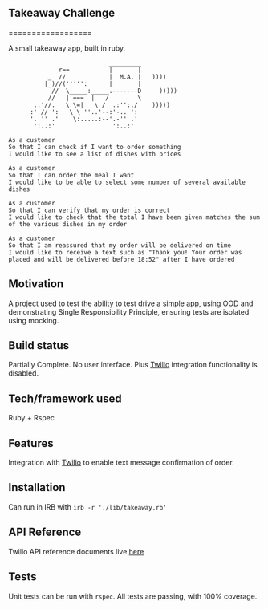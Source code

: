 ## Takeaway Challenge
==================

A small takeaway app, built in ruby.
```
                            _________
              r==           |       |
           _  //            |  M.A. |   ))))
          |_)//(''''':      |       |
            //  \_____:_____.-------D     )))))
           //   | ===  |   /        \
       .:'//.   \ \=|   \ /  .:'':./    )))))
      :' // ':   \ \ ''..'--:'-.. ':
      '. '' .'    \:.....:--'.-'' .'
       ':..:'                ':..:'

 ```


```
As a customer
So that I can check if I want to order something
I would like to see a list of dishes with prices

As a customer
So that I can order the meal I want
I would like to be able to select some number of several available dishes

As a customer
So that I can verify that my order is correct
I would like to check that the total I have been given matches the sum of the various dishes in my order

As a customer
So that I am reassured that my order will be delivered on time
I would like to receive a text such as "Thank you! Your order was placed and will be delivered before 18:52" after I have ordered
```

## Motivation
A project used to test the ability to test drive a simple app, using OOD and demonstrating Single Responsibility Principle, ensuring tests are isolated using mocking.

## Build status
Partially Complete. No user interface. Plus [Twilio](https://www.twilio.com/) integration functionality is disabled.

## Tech/framework used
Ruby + Rspec

## Features
Integration with [Twilio](https://www.twilio.com/) to enable text message confirmation of order.

## Installation
Can run in IRB with `irb -r './lib/takeaway.rb'`

## API Reference

Twilio API reference documents live [here](https://www.twilio.com/docs/api)

## Tests
Unit tests can be run with `rspec`. All tests are passing, with 100% coverage.
